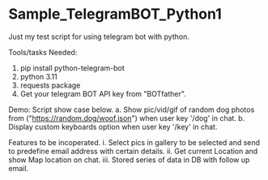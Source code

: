 # Sample_TelegramBOT_Python1
Just my test script for using telegram bot with python.

Tools/tasks Needed:
1. pip install python-telegram-bot
2. python 3.11
3. requests package
4. Get your telegram BOT API key from "BOTfather".

Demo:
Script show case below.
a. Show pic/vid/gif of random dog photos from ("https://random.dog/woof.json") when user key '/dog' in chat.
b. Display custom keyboards option when user key '/key' in chat.

Features to be incoperated.
i. Select pics in gallery to be selected and send to predefine email address with certain details.
ii. Get current Location and show Map location on chat.
iii. Stored series of data in DB with follow up email.
